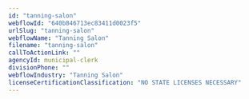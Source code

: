 ```yaml
---
id: "tanning-salon"
webflowId: "640b846713ec83411d0023f5"
urlSlug: "tanning-salon"
webflowName: "Tanning Salon"
filename: "tanning-salon"
callToActionLink: ""
agencyId: municipal-clerk
divisionPhone: ""
webflowIndustry: "Tanning Salon"
licenseCertificationClassification: "NO STATE LICENSES NECESSARY"
---
```

